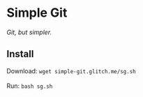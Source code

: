 # Simple Git
*Git, but simpler.*

## Install
Download:
`wget simple-git.glitch.me/sg.sh`
<br>
<br>
Run:
`bash sg.sh`